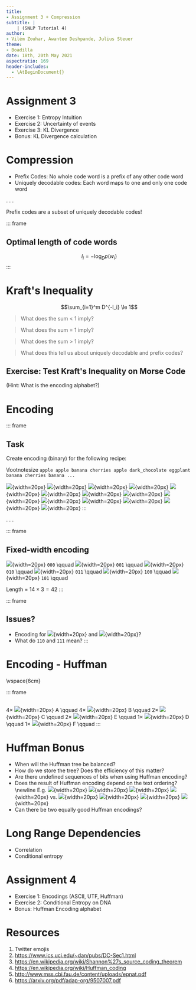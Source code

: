 ```yaml
---
title:
- Assignment 3 + Compression
subtitle: |
    | (SNLP Tutorial 4)
author:
- Vilém Zouhar, Awantee Deshpande, Julius Steuer
theme:
- Boadilla
date: 18th, 20th May 2021
aspectratio: 169
header-includes:
  - \AtBeginDocument{}
---
```


# Assignment 3

- Exercise 1: Entropy Intuition
- Exercise 2: Uncertainty of events
- Exercise 3: KL Divergence
- Bonus: KL Divergence calculation

# Compression

- Prefix Codes: No whole code word is a prefix of any other code word 
- Uniquely decodable codes: Each word maps to one and only one code word

. . .

Prefix codes are a subset of uniquely decodable codes!

::: frame
## Optimal length of code words
$$l_i = -\log_D p(w_i)$$ <!--What does this imply? The most frequent words will have the shortest code lengths -->
:::

# Kraft's Inequality

$$\sum_{i=1}^m D^{-l_i} \le 1$$

> What does the sum < 1 imply? <!-- Redundancy -->

> What does the sum = 1 imply? <!-- Complete code -->

> What does the sum > 1 imply? <!-- Not uniquely decodable -->

> What does this tell us about uniquely decodable and prefix codes? <!-- Given a uniquely decodable code, we can construct a prefix code with the same lengths --->

## Exercise: Test Kraft's Inequality on Morse Code
(Hint: What is the encoding alphabet?)

# Encoding

::: frame
## Task
Create encoding (binary) for the following recipe: 

\footnotesize `apple apple banana cherries apple dark_chocolate eggplant banana cherries banana ...`

![](img/apple.png){width=20px}
![](img/apple.png){width=20px}
![](img/banana.png){width=20px}
![](img/banana.png){width=20px}
![](img/cherries.png){width=20px}
![](img/apple.png){width=20px}
![](img/dark_chocolate.png){width=20px}
![](img/eggplant.png){width=20px}
![](img/banana.png){width=20px}
![](img/cherries.png){width=20px}
![](img/banana.png){width=20px}
![](img/apple.png){width=20px}
![](img/eggplant.png){width=20px}
![](img/fries.png){width=20px}
:::

. . .

::: frame
## Fixed-width encoding
![](img/apple.png){width=20px} `000` \qquad
![](img/banana.png){width=20px} `001`  \qquad
![](img/cherries.png){width=20px} `010` \qquad
![](img/dark_chocolate.png){width=20px} `011` \qquad
![](img/eggplant.png){width=20px} `100` \qquad
![](img/fries.png){width=20px} `101` \qquad

Length = $14 \times 3 = 42$ 
:::

::: frame
## Issues?
- Encoding for ![](img/apple.png){width=20px} and ![](img/dark_chocolate.png){width=20px}?
- What do `110` and `111` mean? <!-- Are we underutilizing the channel?  -->
:::

# Encoding - Huffman

<!-- space for showing of huffman -->

\vspace{6cm}

::: frame
##
$4\times$ ![](img/apple.png){width=20px} A \qquad
$4\times$ ![](img/banana.png){width=20px} B \qquad 
$2\times$ ![](img/cherries.png){width=20px} C \qquad
$2\times$ ![](img/eggplant.png){width=20px} E \qquad
$1\times$ ![](img/dark_chocolate.png){width=20px} D \qquad
$1\times$ ![](img/fries.png){width=20px} F \qquad
:::

# Huffman Bonus

- When will the Huffman tree be balanced?
- How do we store the tree? Does the efficiency of this matter? 
- Are there undefined sequences of bits when using Huffman encoding? <!-- at most one -->
- Does the result of Huffman encoding depend on the text ordering? \newline
E.g. 
![](img/apple.png){width=20px}
![](img/banana.png){width=20px}
![](img/banana.png){width=20px}
![](img/dark_chocolate.png){width=20px}
vs.
![](img/banana.png){width=20px}
![](img/dark_chocolate.png){width=20px}
![](img/apple.png){width=20px}
![](img/banana.png){width=20px}
- Can there be two equally good Huffman encodings?

# Long Range Dependencies
<!---  Write the formulae and explain --->
- Correlation
- Conditional entropy

# Assignment 4

- Exercise 1: Encodings (ASCII, UTF, Huffman)
- Exercise 2: Conditional Entropy on DNA
- Bonus: Huffman Encoding alphabet

# Resources

1. Twitter emojis
2. https://www.ics.uci.edu/~dan/pubs/DC-Sec1.html
3. https://en.wikipedia.org/wiki/Shannon%27s_source_coding_theorem
4. https://en.wikipedia.org/wiki/Huffman_coding
5. http://www.mss.cbi.fau.de/content/uploads/epnat.pdf
6. https://arxiv.org/pdf/adap-org/9507007.pdf

